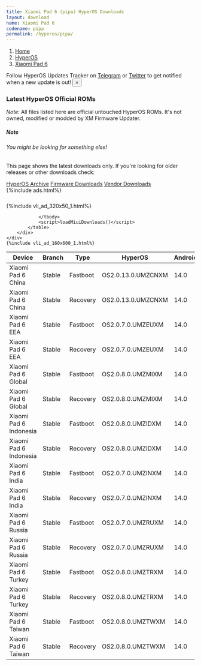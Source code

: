 ```yaml
---
title: Xiaomi Pad 6 (pipa) HyperOS Downloads
layout: download
name: Xiaomi Pad 6
codename: pipa
permalink: /hyperos/pipa/
---
```

<nav aria-label="breadcrumb">
    <ol class="breadcrumb">
        <li class="breadcrumb-item"><a href="/">Home</a></li>
        <li class="breadcrumb-item"><a href="/hyperos/">HyperOS</a></li>
        <li class="breadcrumb-item active" aria-current="page"><a href="/hyperos/pipa/">Xiaomi Pad 6</a></li>
    </ol>
</nav>
<div class="alert alert-primary alert-dismissible fade show" role="alert">
    Follow HyperOS Updates Tracker on <a href="https://t.me/MIUIUpdatesTracker" class="alert-link">Telegram</a>
     or <a href="https://twitter.com/MiFwUpdater" class="alert-link">Twitter</a> to get notified when a new update is out!
    <button type="button" class="close" data-dismiss="alert" aria-label="Close">
        <span aria-hidden="true">&times;</span>
    </button>
</div>

### Latest HyperOS Official ROMs
*Note*: All files listed here are official untouched HyperOS ROMs. It's not owned, modified or modded by XM Firmware Updater.
<div class="card">
  <div class="card-body">
    <h5 class="card-title">Note</h5>
    <h6 class="card-subtitle mb-2 text-muted">You might be looking for something else!</h6>
    <p class="card-text">This page shows the latest downloads only.
     If you're looking for older releases or other downloads check:</p>
    <a href="/archive/hyperos/pipa/" class="card-link">HyperOS Archive</a>
    <a href="/firmware/pipa/" class="card-link">Firmware Downloads</a>
    <a href="/vendor/pipa/" class="card-link">Vendor Downloads</a>
  </div>
</div>
{%include ads.html%}
<div class="row justify-content-center">
    <div class="col-10">
        <div class="table-responsive-md" style="margin-top: 25px;">
            {%include vli_ad_320x50_1.html%}
            <table id="miui" class="display dt-responsive nowrap compact table table-striped table-hover table-sm">
                <thead class="thead-dark">
                    <tr>
                        <th data-ref="device">Device</th>
                        <th data-ref="branch">Branch</th>
                        <th data-ref="type">Type</th>
                        <th data-ref="miui">HyperOS</th>
                        <th data-ref="android">Android</th>
                        <th data-ref="size">Size</th>
                        <th data-ref="size">Date</th>
                        <th data-ref="link">Link</th>
                    </tr>
                </thead>
                <tbody>
                <tr><td>Xiaomi Pad 6 China</td><td>Stable</td><td>Fastboot</td><td>OS2.0.13.0.UMZCNXM</td><td>14.0</td><td>6.4 GB</td><td>2025-09-28</td><td><a href="/hyperos/pipa/stable/OS2.0.13.0.UMZCNXM/">Download</a></td></tr>
<tr><td>Xiaomi Pad 6 China</td><td>Stable</td><td>Recovery</td><td>OS2.0.13.0.UMZCNXM</td><td>14.0</td><td>5.6 GB</td><td>2025-10-14</td><td><a href="/hyperos/pipa/stable/OS2.0.13.0.UMZCNXM/">Download</a></td></tr>
<tr><td>Xiaomi Pad 6 EEA</td><td>Stable</td><td>Fastboot</td><td>OS2.0.7.0.UMZEUXM</td><td>14.0</td><td>5.7 GB</td><td>2025-09-06</td><td><a href="/hyperos/pipa/stable/OS2.0.7.0.UMZEUXM/">Download</a></td></tr>
<tr><td>Xiaomi Pad 6 EEA</td><td>Stable</td><td>Recovery</td><td>OS2.0.7.0.UMZEUXM</td><td>14.0</td><td>4.7 GB</td><td>2025-09-16</td><td><a href="/hyperos/pipa/stable/OS2.0.7.0.UMZEUXM/">Download</a></td></tr>
<tr><td>Xiaomi Pad 6 Global</td><td>Stable</td><td>Fastboot</td><td>OS2.0.8.0.UMZMIXM</td><td>14.0</td><td>5.8 GB</td><td>2025-09-06</td><td><a href="/hyperos/pipa/stable/OS2.0.8.0.UMZMIXM/">Download</a></td></tr>
<tr><td>Xiaomi Pad 6 Global</td><td>Stable</td><td>Recovery</td><td>OS2.0.8.0.UMZMIXM</td><td>14.0</td><td>4.7 GB</td><td>2025-09-16</td><td><a href="/hyperos/pipa/stable/OS2.0.8.0.UMZMIXM/">Download</a></td></tr>
<tr><td>Xiaomi Pad 6 Indonesia</td><td>Stable</td><td>Fastboot</td><td>OS2.0.8.0.UMZIDXM</td><td>14.0</td><td>5.6 GB</td><td>2025-09-06</td><td><a href="/hyperos/pipa/stable/OS2.0.8.0.UMZIDXM/">Download</a></td></tr>
<tr><td>Xiaomi Pad 6 Indonesia</td><td>Stable</td><td>Recovery</td><td>OS2.0.8.0.UMZIDXM</td><td>14.0</td><td>4.7 GB</td><td>2025-09-16</td><td><a href="/hyperos/pipa/stable/OS2.0.8.0.UMZIDXM/">Download</a></td></tr>
<tr><td>Xiaomi Pad 6 India</td><td>Stable</td><td>Fastboot</td><td>OS2.0.7.0.UMZINXM</td><td>14.0</td><td>5.2 GB</td><td>2025-09-06</td><td><a href="/hyperos/pipa/stable/OS2.0.7.0.UMZINXM/">Download</a></td></tr>
<tr><td>Xiaomi Pad 6 India</td><td>Stable</td><td>Recovery</td><td>OS2.0.7.0.UMZINXM</td><td>14.0</td><td>4.6 GB</td><td>2025-09-16</td><td><a href="/hyperos/pipa/stable/OS2.0.7.0.UMZINXM/">Download</a></td></tr>
<tr><td>Xiaomi Pad 6 Russia</td><td>Stable</td><td>Fastboot</td><td>OS2.0.7.0.UMZRUXM</td><td>14.0</td><td>6.3 GB</td><td>2025-09-06</td><td><a href="/hyperos/pipa/stable/OS2.0.7.0.UMZRUXM/">Download</a></td></tr>
<tr><td>Xiaomi Pad 6 Russia</td><td>Stable</td><td>Recovery</td><td>OS2.0.7.0.UMZRUXM</td><td>14.0</td><td>4.6 GB</td><td>2025-09-16</td><td><a href="/hyperos/pipa/stable/OS2.0.7.0.UMZRUXM/">Download</a></td></tr>
<tr><td>Xiaomi Pad 6 Turkey</td><td>Stable</td><td>Fastboot</td><td>OS2.0.8.0.UMZTRXM</td><td>14.0</td><td>5.7 GB</td><td>2025-09-28</td><td><a href="/hyperos/pipa/stable/OS2.0.8.0.UMZTRXM/">Download</a></td></tr>
<tr><td>Xiaomi Pad 6 Turkey</td><td>Stable</td><td>Recovery</td><td>OS2.0.8.0.UMZTRXM</td><td>14.0</td><td>4.7 GB</td><td>2025-10-15</td><td><a href="/hyperos/pipa/stable/OS2.0.8.0.UMZTRXM/">Download</a></td></tr>
<tr><td>Xiaomi Pad 6 Taiwan</td><td>Stable</td><td>Fastboot</td><td>OS2.0.8.0.UMZTWXM</td><td>14.0</td><td>5.3 GB</td><td>2025-09-28</td><td><a href="/hyperos/pipa/stable/OS2.0.8.0.UMZTWXM/">Download</a></td></tr>
<tr><td>Xiaomi Pad 6 Taiwan</td><td>Stable</td><td>Recovery</td><td>OS2.0.8.0.UMZTWXM</td><td>14.0</td><td>4.6 GB</td><td>2025-10-15</td><td><a href="/hyperos/pipa/stable/OS2.0.8.0.UMZTWXM/">Download</a></td></tr>

                </tbody>
                <script>loadMiuiDownloads()</script>
            </table>
        </div>
    </div>
    {%include vli_ad_160x600_1.html%}
</div>
